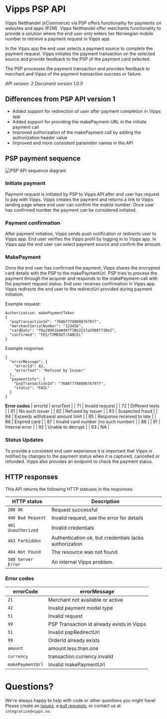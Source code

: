 # Vipps PSP API

Vipps Netthandel (eCommerce) via PSP offers functionality for payments on
websites and apps (P2M). Vipps Netthandel offer merchants functionality to
provide a solution where the end user only enters her Norwegian mobile number
to retrieve a payment request in Vipps app.

In the Vipps app the end user
selects a payment source to complete the payment request. Vipps initiates
the payment transaction on the selected source and provide feedback to the
PSP of the payment card selected.

The PSP processes the payment transaction
and provides feedback to merchant and Vipps of the payment transaction
success or failure.

*API version: 2*
*Document version 1.0.0*

## Differences from PSP API version 1

* Added support for redirection of user after payment completion in Vipps app
* Added support for providing the makePayment-URL in the initiate payment call
* Improved authorization of the makePayment call by adding the authorization header value
* Improved and more consistent parameter names in the API

## PSP payment sequence

![PSP API sequence diagram](images/psp-sequence-diagram.png)

### Initiate payment

Payment request is initiated by PSP to Vipps API after end user has request to pay with Vipps. Vipps creates the payment and returns a link to Vipps landing page where end user can confirm the mobile number. Once user has confirmed number the payment can be considered initiated.

### Payment confirmation

After payment initiation, Vipps sends push notification or redirects user to Vipps app. End user verifies the Vipps profil by logging in to Vipps app. In Vipps app the end user can select payment source and confirm the amount.

### MakePayment

Once the end user has confirmed the payment, Vipps shares the encrypted card details with the PSP to the makePaymentUrl. PSP tries to process the payment through the acquirer and responds to the makePayment-call with the payment request status. End user receives confirmation in Vipps app. Vipps redirects the end user to the redirectUrl provided during payment initiation.

Example request:
```http
Authorization: makePaymentToken
{
  "pspTransactionId": "7686f7788898767977",
  "merchantSerialNumber": "123456",
  "cardData": "f0a29801b4#d4ff30e221fa2980ff30e2",
  "confirmed": "YES/TIMEOUT/CANCEL"
}
```

Example response:
```http
{
  "errorMessage": {
    "errorId": 82,
    "errorText": "Refused by Issuer"
  },
  "paymentInfo": {
    "pspTransactionId": "7686f7788898767977",
    "status": "FAIL"
  }
}
```

**Error codes**
| errorId | errorText                             |
| 71      | Invalid request                       |
| 72      | Different texts                       |
| 81      | No such issuer                        |
| 82      | Refused by Issuer                     |
| 83      | Suspected fraud                       |
| 84      | Exceeds withdrawal amount limit       |
| 85      | Response received to late             |
| 86      | Expired card                          |
| 87      | Invalid card number (no such number)  |
| 88      | 
| 91      | Internal error                        |
| 92      | Unable to decrypt                     |
| 93      | NA                                    |


### Status Updates

To provide a consistent end user experience it is important that Vipps is notified by changes to the payment status when it is captured, cancelled or refunded. Vipps also provides an endpoint to check the payment status.


## HTTP responses

This API returns the following HTTP statuses in the responses:

| HTTP status         | Description                                 |
| ------------------- | ------------------------------------------- |
| `200 OK`            | Request successful                          |
| `400 Bad Request`   | Invalid request, see the error for details  |
| `401 Unauthorized`  | Invalid credentials                         |
| `403 Forbidden`     | Authentication ok, but credentials lacks authorization  |
| `404 Not Found`     | The resource was not found  |
| `500 Server Error`  | An internal Vipps problem.                  |

### Error codes

| errorCode        | errorMessage                               |
| ---------------- | ------------------------------------------ |
| `21`             | Merchant not available or active           |
| `42`             | Invalid payment model type                 |
| `51`             | Invalid request                            |
| `99`             | PSP Transaction id already exists in Vipps |
| `51`             | Invalid pspRedirectUrl                     |
| `99`             | OrderId already exists                     |
| `amount`         | amount.less.than.one                       |
| `currency`       | transaction.currency.invalid               |
| `makePaymentUrl` | Invalid makePaymentUrl                     |



# Questions?

We're always happy to help with code or other questions you might have! Please create an [issues](https://github.com/vippsas/vipps-recurring-api/issues), a [pull requests](https://github.com/vippsas/vipps-recurring-api/pulls), or contact us at `integration@vipps.no`.
